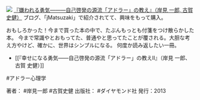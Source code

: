 [![](https://images-fe.ssl-images-amazon.com/images/I/51sPGsTuF0L._SL160_.jpg)](http://www.amazon.co.jp/exec/obidos/ASIN/4478025819/choiyaki81-22/ref=nosim)
[『嫌われる勇気―――自己啓発の源流「アドラー」の教え』（岸見 一郎, 古賀 史健）](http://www.amazon.co.jp/exec/obidos/ASIN/4478025819/choiyaki81-22/ref=nosim)
ブログ、「jMatsuzaki」で紹介されてて、興味をもって購入。

おもしろかった！今まで買った本の中で、たぶんもっとも付箋をつけ散らかした本。
今まで常識やとおもってた、普通やと思ってたことが覆される。大胆な考え方やけど、確かに、世界はシンプルになる。
何度か読み返したい一冊。

- [[『幸せになる勇気――自己啓発の源流「アドラー」の教えII』（岸見 一郎、古賀 史健）]]

#アドラー心理学 

著者： #岸見一郎 #古賀史健 
出版社： #ダイヤモンド社 
発行：2013